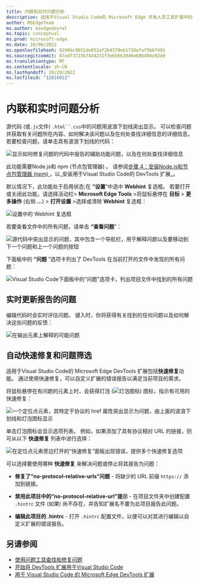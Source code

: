 ```yaml
---
title: 内联和实时问题分析
description: 适用于Visual Studio Code的 Microsoft Edge 开发人员工具扩展中的内联和实时问题分析。
author: MSEdgeTeam
ms.author: msedgedevrel
ms.topic: conceptual
ms.prod: microsoft-edge
ms.date: 10/06/2022
ms.openlocfilehash: 0296bc9651de652af2b4370eb1736efaf5b6f491
ms.sourcegitcommit: 87adf3723b7434231f3e65663846eb8b404a92e0
ms.translationtype: MT
ms.contentlocale: zh-CN
ms.lasthandoff: 10/20/2022
ms.locfileid: "12816012"
---
```

# <a name="inline-and-live-issue-analysis"></a>内联和实时问题分析

源代码 (或`.js`文件) `.html``.css`中的问题用波浪下划线突出显示。  可以检查问题并获取有关问题所在内容、如何解决该问题以及在何处查找详细信息的详细信息。  若要检查问题，请单击具有波浪下划线的代码：

![显示如何修复问题的代码中报告的辅助功能问题，以及在何处查找详细信息](./inline-live-issue-analysis-images/inline-issue-reporting.png)

此功能需要Node.js和 npm (节点包管理器) 。  请参阅[步骤 4：安装Node.js和节点包管理器 (npm) ](./install.md#step-4-install-nodejs-and-node-package-manager-npm)，以_安装用于Visual Studio Code的 DevTools 扩展_。

默认情况下，此功能处于启用状态;在 **“设置**”中选中 **Webhint** 复选框。  若要打开或关闭此功能，请选择活动栏> **Microsoft Edge Tools** >将鼠标悬停在 **目标** > **更多操作** (右侧 **...**) > **打开设置** >选择或清除 **Webhint** 复选框：

![设置中的 Webhint 复选框](./inline-live-issue-analysis-images/webhint-checkbox-settings.png)


若要查看文件中的所有问题，请单击 **“查看问题**”：

![源代码中突出显示的问题，其中包含一个导航栏，用于解释问题以及要移动到下一个问题和上一个问题的按钮](./inline-live-issue-analysis-images/navigating-issues.png)

下面板中的 **“问题** ”选项卡列出了 DevTools 在当前打开的文件中发现的所有问题：

![Visual Studio Code下面板中的“问题”选项卡，列出项目文件中找到的所有问题](./inline-live-issue-analysis-images/issues-in-lower-panel.png)


<!-- ====================================================================== -->
## <a name="live-updating-of-issues-reporting"></a>实时更新报告的问题

编辑代码时会实时评估问题。  键入时，你将获得有关找到的任何问题以及如何解决这些问题的反馈：

![在输出元素上解释的可能问题](./inline-live-issue-analysis-images/live-issue-reporting.png)


<!-- ====================================================================== -->
## <a name="automated-quick-fixes-and-issue-filtering"></a>自动快速修复和问题筛选

<!--
bold "Quick Fix" when focusing on the UI
the UI label string is "Quick Fix", not "Quick Fixes"
-->

适用于Visual Studio Code的 Microsoft Edge DevTools 扩展包括**快速修复**功能。  通过使用快速修复，可以自定义扩展的错误报告以满足当前项目的需求。

将鼠标悬停在有问题的元素上时，会获得灯泡 (![灯泡图标](./inline-live-issue-analysis-images/light-bulb-icon.png)) 图标，指示有可用的快速修复：

![一个定位点元素，其特定于协议的 href 属性突出显示为问题，由上面的波浪下划线和灯泡图标显示](./inline-live-issue-analysis-images/light-bulb.png)

单击灯泡图标会显示选项列表。 例如，如果添加了具有协议相对 URL 的链接，则可从以下 **快速修复** 列表中进行选择：

![在定位点元素旁边打开的“快速修复”面板出现错误，提供多个快速修复选项](./inline-live-issue-analysis-images/quick-fix-options.png)

可以选择要使用哪种 **快速修复** 来解决问题或停止将其报告为问题：

* **修复了“no-protocol-relative-urls”问题** - 将缺少的 URL 前缀 `https://` 添加到链接。

* **禁用此项目中的“no-protocol-relative-url”提示** - 在项目文件夹中创建配置 `.hintrc` 文件 (如果) 尚不存在，并告知扩展名不要为此项目报告此问题。

* **编辑此项目的 .hintrc** - 打开 `.hintrc` 配置文件，以便可以对其进行编辑以自定义扩展的错误报告。


<!-- ====================================================================== -->
## <a name="see-also"></a>另请参阅

* [使用问题工具查找和修复问题](../../devtools-guide-chromium/issues/index.md)
* [开始将 DevTools 扩展用于Visual Studio Code](./get-started.md)
* [用于 Visual Studio Code 的 Microsoft Edge DevTools 扩展](../microsoft-edge-devtools-extension.md)
